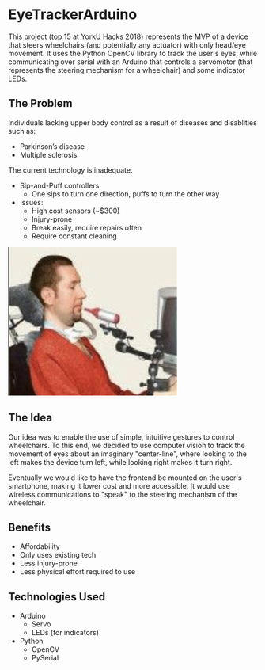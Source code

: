 # EyeTrackerArduino
This project (top 15 at YorkU Hacks 2018) represents the MVP of a
device that steers wheelchairs (and potentially any actuator) with
only head/eye movement. It uses the Python OpenCV library to track
the user's eyes, while communicating over serial with an Arduino
that controls a servomotor (that represents the steering mechanism
for a wheelchair) and some indicator LEDs.

## The Problem
Individuals lacking upper body control as a result of diseases and
disablities such as:
* Parkinson’s disease
* Multiple sclerosis

The current technology is inadequate.
  * Sip-and-Puff controllers
    * One sips to turn one direction, puffs to turn the other way
  * Issues:
    * High cost sensors (~$300)
    * Injury-prone
    * Break easily, require repairs often
    * Require constant cleaning

![Current tech: sip-and-puff wheelchair controllers](/Assets/sip-and-puff.png)

## The Idea
Our idea was to enable the use of simple, intuitive gestures to control
wheelchairs. To this end, we decided to use computer vision to track
the movement of eyes about an imaginary "center-line", where looking
to the left makes the device turn left, while looking right makes it
turn right.

Eventually we would like to have the frontend be mounted on the user's
smartphone, making it lower cost and more accessible. It would use wireless
communications to "speak" to the steering mechanism of the wheelchair.

## Benefits
* Affordability
* Only uses existing tech
* Less injury-prone
* Less physical effort required to use

## Technologies Used

* Arduino
  * Servo
  * LEDs (for indicators)
* Python
  * OpenCV
  * PySerial
